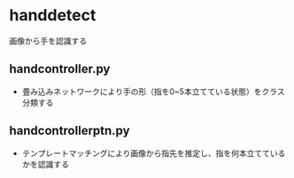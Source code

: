 # handdetect
画像から手を認識する
## handcontroller.py
- 畳み込みネットワークにより手の形（指を0~5本立てている状態）をクラス分類する
## handcontrollerptn.py
- テンプレートマッチングにより画像から指先を推定し、指を何本立てているかを認識する
